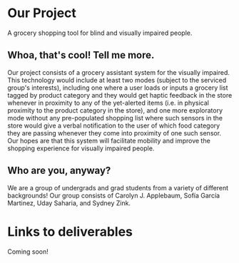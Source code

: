 # Our Project
A grocery shopping tool for blind and visually impaired people.

## Whoa, that's cool! Tell me more.
Our project consists of a grocery assistant system for the visually impaired. This technology would include at least two modes (subject to the serviced group's interests), including one where a user loads or inputs a grocery list tagged by product category and they would get haptic feedback in the store whenever in proximity to any of the yet-alerted items (i.e. in physical proximity to the product category in the store), and one more exploratory mode without any pre-populated shopping list where such sensors in the store would give a verbal notification to the user of which food category they are passing whenever they come into proximity of one such sensor. Our hopes are that this system will facilitate mobility and improve the shopping experience for visually impaired people.

## Who are you, anyway?
We are a group of undergrads and grad students from a variety of different backgrounds! Our group consists of Carolyn J. Applebaum, Sofía García Martinez, Uday Saharia, and Sydney Zink.

# Links to deliverables
Coming soon!
